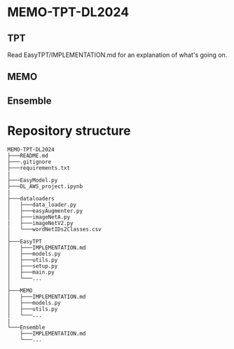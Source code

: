 # MEMO-TPT-DL2024


## TPT

Read EasyTPT/IMPLEMENTATION.md for an explanation of what's going on.

## MEMO

## Ensemble

# Repository structure

```
MEMO-TPT-DL2024
├───README.md
├───.gitignore
├───requirements.txt
|
├───EasyModel.py
├───DL_AWS_project.ipynb
|
├───dataloaders
│   ├───data_loader.py
│   ├───easyAugmenter.py
│   ├───imageNetA.py
|   ├───imageNetV2.py
│   └───wordNetIDs2Classes.csv
│
├───EasyTPT
│   ├───IMPLEMENTATION.md
│   ├───models.py
│   ├───utils.py
│   ├───setup.py
│   ├───main.py
│   └───...
│
├───MEMO
│   ├───IMPLEMENTATION.md
│   ├───models.py
│   ├───utils.py
│   └───...
|
└───Ensemble
    ├───IMPLEMENTATION.md
    └───...
```